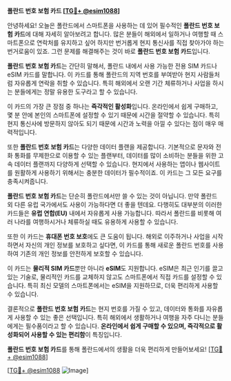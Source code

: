 **폴란드 번호 보험 카드 [[TG💪+ @esim1088](https://t.me/s/esim1088)]**

안녕하세요! 오늘은 폴란드에서 스마트폰을 사용하는 데 있어 필수적인 **폴란드 번호 보험 카드**에 대해 자세히 알아보려고 합니다. 많은 분들이 해외에서 일하거나 여행할 때 스마트폰으로 연락처를 유지하고 싶어 하지만 번거롭게 현지 통신사를 직접 찾아가야 하는 번거로움이 있죠. 그런 문제를 해결해주는 것이 바로 **폴란드 번호 보험 카드**입니다.

**폴란드 번호 보험 카드**는 간단히 말해서, 폴란드 내에서 사용 가능한 전용 SIM 카드나 eSIM 카드를 말합니다. 이 카드를 통해 폴란드의 지역 번호를 부여받아 현지 사람들처럼 자유롭게 연락을 취할 수 있습니다. 특히 해외에서 오랜 기간 체류하거나 사업을 하시는 분들에게는 정말 유용한 도구라고 할 수 있습니다.

이 카드의 가장 큰 장점 중 하나는 **즉각적인 활성화**입니다. 온라인에서 쉽게 구매하고, 몇 분 안에 본인의 스마트폰에 설정할 수 있기 때문에 시간을 절약할 수 있습니다. 특히 현지 통신사에 방문하지 않아도 되기 때문에 시간과 노력을 아낄 수 있다는 점이 매우 매력적입니다.

또한 **폴란드 번호 보험 카드**는 다양한 데이터 플랜을 제공합니다. 기본적으로 문자와 전화 통화를 무제한으로 이용할 수 있는 플랜부터, 데이터를 많이 소비하는 분들을 위한 고속 데이터 플랜까지 다양하게 선택할 수 있습니다. 현지에서 사용하는 앱이나 웹사이트를 원활하게 사용하기 위해서는 충분한 데이터가 필수적이죠. 이 카드는 그 모든 요구를 충족시켜줍니다.

**폴란드 번호 보험 카드**는 단순히 폴란드에서만 쓸 수 있는 것이 아닙니다. 만약 폴란드 외 다른 유럽 국가에서도 사용이 가능하다면 더 좋을 텐데요. 다행히도 대부분의 이러한 카드들은 **유럽 연합(EU)** 내에서 자유롭게 사용 가능합니다. 따라서 폴란드를 비롯해 여러 나라를 여행하시거나 체류하실 때도 유용하게 사용할 수 있습니다.

또한 이 카드는 **휴대폰 번호 보호**에도 큰 도움이 됩니다. 해외로 이주하거나 사업을 시작하면서 자신의 개인 정보를 보호하고 싶다면, 이 카드를 통해 새로운 폴란드 번호를 사용하여 기존의 개인 정보를 안전하게 보호할 수 있습니다.

이 카드는 **물리적 SIM 카드**뿐만 아니라 **eSIM**도 지원합니다. eSIM은 최근 인기를 끌고 있는 기술로, 물리적인 카드를 교체하지 않고도 스마트폰에서 직접 카드를 설정할 수 있습니다. 특히 최신 모델의 스마트폰에서는 eSIM을 지원하므로, 더욱 편리하게 사용할 수 있습니다.

결론적으로 **폴란드 번호 보험 카드**는 현지 번호를 가질 수 있고, 데이터와 통화를 자유롭게 사용할 수 있는 좋은 선택입니다. 특히 해외에서 생활하거나 여행을 자주 다니는 분들에게는 필수품이라고 할 수 있습니다. **온라인에서 쉽게 구매할 수 있으며, 즉각적으로 활성화되어 사용할 수 있는 편리함**이 특징입니다.

**폴란드 번호 보험 카드**를 통해 폴란드에서의 생활을 더욱 편리하게 만들어보세요! [[TG💪+ @esim1088](https://t.me/s/esim1088)]

[[TG💪+ @esim1088](https://t.me/s/esim1088) ![Image](https://i.postimg.cc/Y0z9fWf4/image.png)]